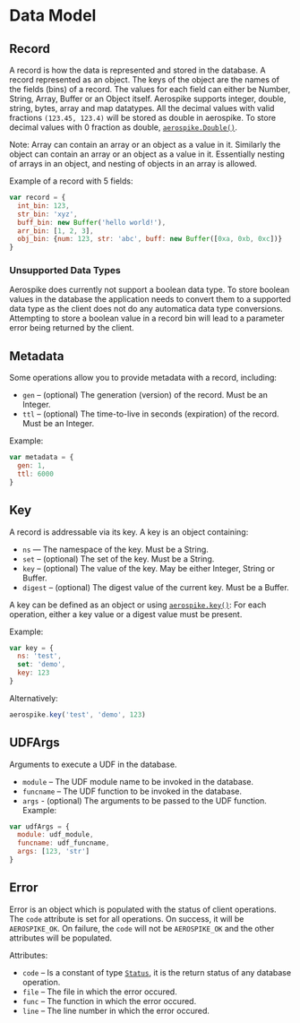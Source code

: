 # Data Model

<!--
################################################################################
record
################################################################################
-->
<a name="record"></a>

## Record

A record is how the data is represented and stored in the database. A record represented as an object. The keys of the object are the names of the fields (bins) of a record. The values for each field can either be Number, String, Array, Buffer or an Object itself. Aerospike supports integer, double, string, bytes, array and map datatypes. All the decimal values with valid fractions `(123.45, 123.4)` will be stored as double in aerospike. To store decimal values with 0 fraction as double, [`aerospike.Double()`](aerospike.md#Double).

Note: Array can contain an array or an object as a value in it. Similarly the object can contain an array or an object as a value in it. Essentially nesting of arrays in an object, and nesting of objects in an array is allowed.

Example of a record with 5 fields:

```js
var record = {
  int_bin: 123,
  str_bin: 'xyz',
  buff_bin: new Buffer('hello world!'),
  arr_bin: [1, 2, 3],
  obj_bin: {num: 123, str: 'abc', buff: new Buffer([0xa, 0xb, 0xc])}
}
```

### Unsupported Data Types

Aerospike does currently not support a boolean data type. To store boolean values in the database the application needs to convert them to a supported data type as the client does not do any automatica data type conversions. Attempting to store a boolean value in a record bin will lead to a parameter error being returned by the client.

<!--
################################################################################
metadata
################################################################################
-->
<a name="metadata"></a>

## Metadata

Some operations allow you to provide metadata with a record, including:

- `gen` – (optional) The generation (version) of the record. Must be an Integer.
- `ttl` – (optional) The time-to-live in seconds (expiration) of the record. Must be an Integer.

Example:

```js
var metadata = {
  gen: 1,
  ttl: 6000
}
```

<!--
################################################################################
key
################################################################################
-->
<a name="key"></a>

## Key

A record is addressable via its key. A key is an object containing:

- `ns` — The namespace of the key. Must be a String.
- `set` – (optional) The set of the key. Must be a String.
- `key` – (optional) The value of the key. May be either Integer, String or Buffer.
- `digest` – (optional) The digest value of the current key. Must be a Buffer.

A key can be defined as an object or using [`aerospike.key()`](aerospike.md#key):
For each operation, either a key value or a digest value must be present.

Example:

```js
var key = {
  ns: 'test',
  set: 'demo',
  key: 123
}
```

Alternatively:

```js
aerospike.key('test', 'demo', 123)
```
<!--
################################################################################
UDFArgs
################################################################################
-->
<a name="UDFArgs"></a>

## UDFArgs

Arguments to execute a UDF in the database.

- `module`   – The UDF module name to be invoked in the database.
- `funcname` – The UDF function to be invoked in the database.
- `args`     - (optional) The arguments to be passed to the UDF function.
Example:

```js
var udfArgs = {
  module: udf_module,
  funcname: udf_funcname,
  args: [123, 'str']
}
```


<!--
################################################################################
error
################################################################################
-->
<a name="error"></a>

## Error

Error is an object which is populated with the status of client operations. The
`code` attribute is set for all operations. On success, it will be
`AEROSPIKE_OK`. On failure, the `code` will not be `AEROSPIKE_OK` and the other
attributes will be populated.

Attributes:

- `code`    – Is a constant of type [`Status`](status.md), it is the return status of any database operation.
- `file`    – The file in which the error occured.
- `func`    – The function in which the error occured.
- `line`    – The line number in which the error occured.
